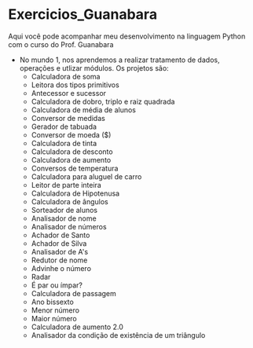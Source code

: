 # Exercicios_Guanabara

Aqui você pode acompanhar meu desenvolvimento na linguagem Python com o curso do Prof. Guanabara

- No mundo 1, nos aprendemos a realizar tratamento de dados, operações e utlizar módulos. Os projetos são:
  * Calculadora de soma
  * Leitora dos tipos primitivos
  * Antecessor e sucessor
  * Calculadora de dobro, triplo e raiz quadrada
  * Calculadora de média de alunos
  * Conversor de medidas
  * Gerador de tabuada
  * Conversor de moeda ($)
  * Calculadora de tinta
  * Calculadora de desconto
  * Calculadora de aumento 
  * Conversos de temperatura
  * Calculadora para aluguel de carro
  * Leitor de parte inteira
  * Calculadora de Hipotenusa
  * Calculadora de ângulos
  * Sorteador de alunos
  * Analisador de nome
  * Analisador de números 
  * Achador de Santo
  * Achador de Silva
  * Analisador de A's
  * Redutor de nome
  * Advinhe o número
  * Radar
  * É par ou ímpar?
  * Calculadora de passagem
  * Ano bissexto
  * Menor número
  * Maior número
  * Calculadora de aumento 2.0
  * Analisador da condição de existência de um triângulo 


